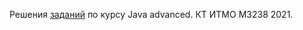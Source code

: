 Решения [заданий](http://www.kgeorgiy.info//courses/java-advanced/homeworks.html) по курсу Java advanced. КТ ИТМО М3238 2021.
